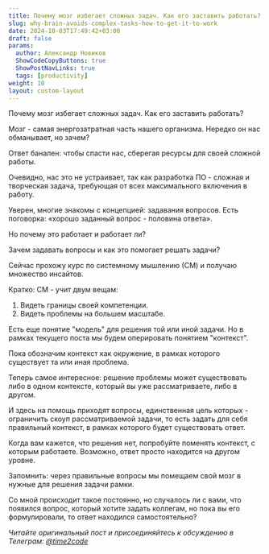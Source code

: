 ```yaml
---
title: Почему мозг избегает сложных задач. Как его заставить работать?   
slug: why-brain-avoids-complex-tasks-how-to-get-it-to-work                 
date: 2024-10-03T17:49:42+03:00
draft: false                                 
params:
  author: Александр Новиков                  
  ShowCodeCopyButtons: true
  ShowPostNavLinks: true
  tags: [productivity]         
weight: 10
layout: custom-layout
---
```


Почему мозг избегает сложных задач. Как его заставить работать? 

Мозг - самая энергозатратная часть нашего организма. Нередко он нас обманывает, но зачем?

Ответ банален: чтобы спасти нас, сберегая ресурсы для своей сложной работы. 

Очевидно, нас это не устраивает, так как разработка ПО - сложная и творческая задача, требующая от всех максимального включения в работу. 

Уверен, многие знакомы с концепцией: задавания вопросов. Есть поговорка: «хорошо заданный вопрос - половина ответа». 

Но почему это работает и работает ли?

Зачем задавать вопросы и как это помогает решать задачи?

Сейчас прохожу курс по системному мышлению (СМ) и получаю множество инсайтов. 

Кратко: СМ - учит двум вещам:
1. Видеть границы своей компетенции.
2. Видеть проблемы на большем масштабе. 

Есть еще понятие "модель" для решения той или иной задачи. Но в рамках текущего поста мы будем оперировать понятием "контекст".

Пока обозначим контекст как окружение, в рамках которого существует та или иная проблема. 

Теперь самое интересное: решение проблемы может существовать либо в одном контексте, который вы уже рассматриваете, либо в другом. 

И здесь на помощь приходят вопросы, единственная цель которых - ограничить скоуп рассматриваемой задачи, то есть задать для себя правильный контекст, в рамках которого будет существовать ответ. 

Когда вам кажется, что решения нет, попробуйте поменять контекст, с которым работаете. Возможно, ответ просто находится на другом уровне. 

Запомнить: через правильные вопросы мы помещаем свой мозг в нужные для решения задачи рамки.

Со мной происходит такое постоянно, но случалось ли с вами, что появился вопрос, который хотите задать коллегам, но пока вы его формулировали, то ответ находился самостоятельно?

*Читайте оригинальный пост и присоединяйтесь к обсуждению в Телеграм: [@time2code](https://t.me/time2code/305)*